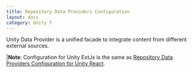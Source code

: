 ```yaml
---
title: Repository Data Providers Configuration
layout: docs
category: Unity 7
---
```


Unity Data Provider is a unified facade to integrate content from different external sources.  

|**Note**: Configuration for Unity ExtJs is the same as [Repository Data Providers Configuration for Unity React](../../unity-react/configuration/repository-data-providers.md).
